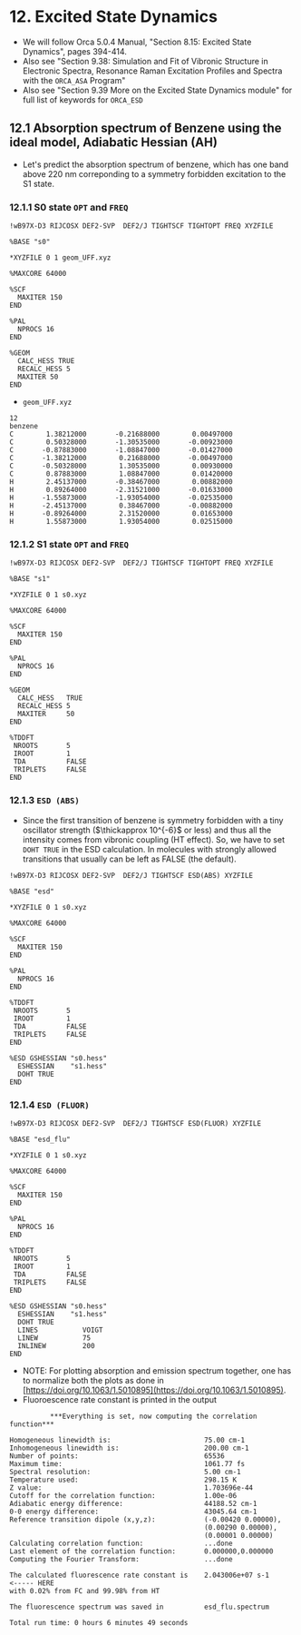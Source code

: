 # 12. Excited State Dynamics

- We will follow Orca 5.0.4 Manual, "Section 8.15: Excited State Dynamics", pages 394-414.
- Also see "Section 9.38: Simulation and Fit of Vibronic Structure in Electronic Spectra, Resonance Raman Excitation Profiles and Spectra with the `ORCA_ASA` Program"
- Also see "Section 9.39 More on the Excited State Dynamics module" for full list of keywords for `ORCA_ESD`

## 12.1 Absorption spectrum of Benzene using the ideal model, Adiabatic Hessian (AH)
- Let's predict the absorption spectrum of benzene, which has one band above 220 nm correponding to a symmetry forbidden excitation to the S1 state. 
 
### 12.1.1 S0 state `OPT` and `FREQ`
```
!wB97X-D3 RIJCOSX DEF2-SVP  DEF2/J TIGHTSCF TIGHTOPT FREQ XYZFILE

%BASE "s0"

*XYZFILE 0 1 geom_UFF.xyz

%MAXCORE 64000

%SCF
  MAXITER 150
END

%PAL
  NPROCS 16
END

%GEOM
  CALC_HESS TRUE
  RECALC_HESS 5
  MAXITER 50
END
```

* `geom_UFF.xyz`
```
12
benzene
C        1.38212000       -0.21688000        0.00497000
C        0.50328000       -1.30535000       -0.00923000
C       -0.87883000       -1.08847000       -0.01427000
C       -1.38212000        0.21688000       -0.00497000
C       -0.50328000        1.30535000        0.00930000
C        0.87883000        1.08847000        0.01420000
H        2.45137000       -0.38467000        0.00882000
H        0.89264000       -2.31521000       -0.01633000
H       -1.55873000       -1.93054000       -0.02535000
H       -2.45137000        0.38467000       -0.00882000
H       -0.89264000        2.31520000        0.01653000
H        1.55873000        1.93054000        0.02515000
```

### 12.1.2 S1 state `OPT` and `FREQ`
```
!wB97X-D3 RIJCOSX DEF2-SVP  DEF2/J TIGHTSCF TIGHTOPT FREQ XYZFILE

%BASE "s1"

*XYZFILE 0 1 s0.xyz

%MAXCORE 64000

%SCF
  MAXITER 150
END

%PAL
  NPROCS 16
END

%GEOM
  CALC_HESS   TRUE
  RECALC_HESS 5
  MAXITER     50
END

%TDDFT
 NROOTS       5
 IROOT        1
 TDA          FALSE
 TRIPLETS     FALSE
END
```

### 12.1.3 `ESD (ABS)`
- Since the first transition of benzene is symmetry forbidden with a tiny oscillator strength ($\thickapprox 10^{-6}$ or less) and thus all the intensity comes from vibronic coupling (HT effect). So, we have to set `DOHT TRUE` in the ESD calculation. In molecules with strongly allowed transitions that usually can be left as FALSE (the default). 
```
!wB97X-D3 RIJCOSX DEF2-SVP  DEF2/J TIGHTSCF ESD(ABS) XYZFILE

%BASE "esd"

*XYZFILE 0 1 s0.xyz

%MAXCORE 64000

%SCF
  MAXITER 150
END

%PAL
  NPROCS 16
END

%TDDFT
 NROOTS       5
 IROOT        1
 TDA          FALSE
 TRIPLETS     FALSE
END

%ESD GSHESSIAN "s0.hess"
  ESHESSIAN    "s1.hess"
  DOHT TRUE
END
```

### 12.1.4 `ESD (FLUOR)`
```
!wB97X-D3 RIJCOSX DEF2-SVP  DEF2/J TIGHTSCF ESD(FLUOR) XYZFILE

%BASE "esd_flu"

*XYZFILE 0 1 s0.xyz

%MAXCORE 64000

%SCF
  MAXITER 150
END

%PAL
  NPROCS 16
END

%TDDFT
 NROOTS       5
 IROOT        1
 TDA          FALSE
 TRIPLETS     FALSE
END

%ESD GSHESSIAN "s0.hess"
  ESHESSIAN    "s1.hess"
  DOHT TRUE
  LINES           VOIGT
  LINEW           75
  INLINEW         200
END
```
- NOTE: For plotting absorption and emission spectrum together, one has to normalize both the plots as done in [https://doi.org/10.1063/1.5010895](https://doi.org/10.1063/1.5010895).   
- Fluoroescence rate constant is printed in the output
```
          ***Everything is set, now computing the correlation function***

Homogeneous linewidth is:                       75.00 cm-1
Inhomogeneous linewidth is:                     200.00 cm-1
Number of points:                               65536
Maximum time:                                   1061.77 fs
Spectral resolution:                            5.00 cm-1
Temperature used:                               298.15 K
Z value:                                        1.703696e-44
Cutoff for the correlation function:            1.00e-06
Adiabatic energy difference:                    44188.52 cm-1
0-0 energy difference:                          43045.64 cm-1
Reference transition dipole (x,y,z):            (-0.00420 0.00000),
                                                (0.00290 0.00000),
                                                (0.00001 0.00000) 
Calculating correlation function:               ...done
Last element of the correlation function:       0.000000,0.000000
Computing the Fourier Transform:                ...done

The calculated fluorescence rate constant is    2.043006e+07 s-1          <----- HERE
with 0.02% from FC and 99.98% from HT

The fluorescence spectrum was saved in          esd_flu.spectrum

Total run time: 0 hours 6 minutes 49 seconds
```
